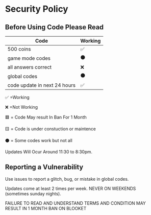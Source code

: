 # Security Policy

## Before Using Code Please Read


| Code |   Working        |
| ------- | ------------------ |
| 500 coins  | :white_check_mark: |
| game mode codes  |⚫|
| all answers correct  |:x:|
| global codes | :black_circle:|
| code update in next 24 hours  | ✅ 

:white_check_mark:    =Working


:x:                   =Not Working  


🟥                   = Code May result In Ban For 1 Month

🟨                   = Code is under constuction or maintence 

⚫                   = Some codes work but not all

Updates Will Ocur Around 11:30 to 8:30pm.

## Reporting a Vulnerability

Use issues to report a glitch, bug, or mistake in global codes.

Updates come at least 2 times per week. NEVER ON WEEKENDS (sometimes sunday nights).



FAILURE TO READ AND UNDERSTAND TERMS AND CONDITION MAY RESULT IN 1 MONTH BAN ON BLOOKET
